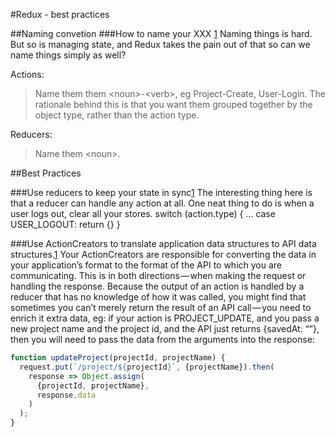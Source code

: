 #Redux - best practices


##Naming convetion
###How to name your XXX [1]
Naming things is hard. But so is managing state, and Redux takes the pain out of that so can we name things simply as well?

Actions: 
>Name them them \<noun>-\<verb>, eg Project-Create, User-Login. The rationale behind this is that you want them grouped together by the object type, rather than the action type.

Reducers: 
>Name them \<noun>.


##Best Practices

###Use reducers to keep your state in sync[1]
The interesting thing here is that a reducer can handle any action at all. One neat thing to do is when a user logs out, clear all your stores.
switch (action.type) {
   ...
   case USER_LOGOUT: 
     return {}
}

###Use ActionCreators to translate application data structures to API data structures.[1]
Your ActionCreators are responsible for converting the data in your application’s format to the format of the API to which you are communicating. This is in both directions — when making the request or handling the response.
Because the output of an action is handled by a reducer that has no knowledge of how it was called, you might find that sometimes you can’t merely return the result of an API call — you need to enrich it extra data, eg: if your action is PROJECT_UPDATE, and you pass a new project name and the project id, and the API just returns {savedAt: “<some date>”}, then you will need to pass the data from the arguments into the response:
```javascript
function updateProject(projectId, projectName) {
  request.put(`/project/${projectId}`, {projectName}).then(
    response => Object.assign(
      {projectId, projectName}, 
      response.data
    )
  );
}
```



[1]: https://medium.com/@tkssharma/react-redux-best-practices-write-production-apps-7c3639e3c447#.ytgt7dszs

